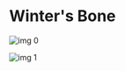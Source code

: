 # Winter's Bone

![img 0](https://i.imgur.com/WqMWgAw.jpg)

![img 1](https://i.imgur.com/bQL7qUq.png)

